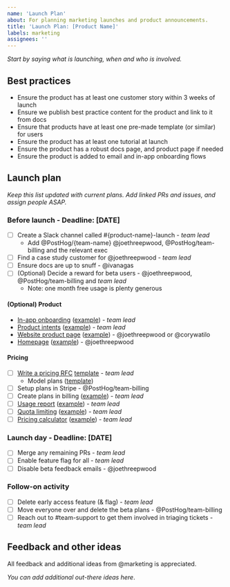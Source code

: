 ```yaml
---
name: 'Launch Plan'
about: For planning marketing launches and product announcements.
title: 'Launch Plan: [Product Name]'
labels: marketing
assignees: ''
---
```


_Start by saying what is launching, when and who is involved._

## Best practices

-   Ensure the product has at least one customer story within 3 weeks of launch
-   Ensure we publish best practice content for the product and link to it from docs
-   Ensure that products have at least one pre-made template (or similar) for users
-   Ensure the product has at least one tutorial at launch
-   Ensure the product has a robust docs page, and product page if needed
-   Ensure the product is added to email and in-app onboarding flows

## Launch plan

_Keep this list updated with current plans. Add linked PRs and issues, and assign people ASAP._

### Before launch - Deadline: [DATE]

<!-- Add / Remove tasks below depending on your needs. -->

-   [ ] Create a Slack channel called #{product-name}-launch - _team lead_
    -   Add @PostHog/{team-name} @joethreepwood, @PostHog/team-billing and the relevant exec
-   [ ] Find a case study customer for @joethreepwood - _team lead_
-   [ ] Ensure docs are up to snuff - @ivanagas
-   [ ] (Optional) Decide a reward for beta users - @joethreepwood, @PostHog/team-billing and _team lead_
    -   Note: one month free usage is plenty generous

#### (Optional) Product

<!-- Remove this section if you are not launching an entirely new product. -->

-   [In-app onboarding]() ([example](https://github.com/PostHog/posthog/pull/30071)) - _team lead_
-   [Product intents]() ([example](https://github.com/PostHog/posthog/pull/30099)) - _team lead_
-   [Website product page]() ([example](https://github.com/PostHog/posthog.com/pull/10988)) - @joethreepwood or @corywatilo
-   [Homepage]() ([example](https://github.com/PostHog/posthog.com/pull/11215)) - @joethreepwood

#### Pricing

<!-- Remove this section if you are not charging for the product. -->

-   [ ] [Write a pricing RFC]() [template](https://github.com/PostHog/billing/blob/main/notes/pricing-rfc.md) - _team lead_
    -   Model plans ([template](https://docs.google.com/spreadsheets/d/1Ue4qlfGyEz8EmwDIgB4ro2e9LLRoxM40lXTFA8ZLFXg))
-   [ ] Setup plans in Stripe - @PostHog/team-billing
-   [ ] Create plans in billing ([example](https://github.com/PostHog/billing/pull/1186)) - _team lead_
-   [ ] [Usage report]() ([example](https://github.com/PostHog/posthog/pull/28313)) - _team lead_
-   [ ] [Quota limiting]() ([example](https://github.com/PostHog/posthog/pull/30459)) - _team lead_
-   [ ] [Pricing calculator]() ([example](https://github.com/PostHog/posthog.com/pull/11143)) - _team lead_

### Launch day - Deadline: [DATE]

<!-- Add / Remove tasks below depending on your needs. -->

-   [ ] Merge any remaining PRs - _team lead_
-   [ ] Enable feature flag for all - _team lead_
-   [ ] Disable beta feedback emails - @joethreepwood

### Follow-on activity

-   [ ] Delete early access feature (& flag) - _team lead_
-   [ ] Move everyone over and delete the beta plans - @PostHog/team-billing
-   [ ] Reach out to #team-support to get them involved in triaging tickets - _team lead_

## Feedback and other ideas

All feedback and additional ideas from @marketing is appreciated.

_You can add additional out-there ideas here_.
